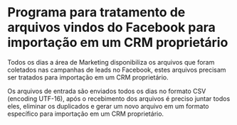 # Programa para tratamento de arquivos vindos do Facebook para importação em um CRM proprietário

Todos os dias a área de Marketing disponibiliza os arquivos que foram coletados nas campanhas de leads no Facebook, estes arquivos precisam ser tratados para importação em um CRM proprietário.

Os arquivos de entrada são enviados todos os dias no formato CSV (encoding UTF-16), após o recebimento dos arquivos é preciso juntar todos eles, eliminar os duplicados e gerar um novo arquivo em um formato específico para importação em um CRM proprietário.
